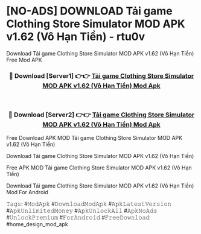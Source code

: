 # [NO-ADS] DOWNLOAD Tải game Clothing Store Simulator MOD APK v1.62 (Vô Hạn Tiền) - rtu0v
Download Tải game Clothing Store Simulator MOD APK v1.62 (Vô Hạn Tiền) Free Mod APK

<div align="center">
<h3>🔴 Download [Server1] 👉👉 <a href="https://apk-comot.site?title=Tải_game_Clothing_Store_Simulator_MOD_APK_v1.62_(Vô_Hạn_Tiền)">Tải game Clothing Store Simulator MOD APK v1.62 (Vô Hạn Tiền) Mod Apk</a></h3><br>

<h3>🔴 Download [Server2] 👉👉 <a href="https://apk-comot.site?title=Tải_game_Clothing_Store_Simulator_MOD_APK_v1.62_(Vô_Hạn_Tiền)">Tải game Clothing Store Simulator MOD APK v1.62 (Vô Hạn Tiền) Mod Apk</a></h3>
</div>


Free Download APK MOD Tải game Clothing Store Simulator MOD APK v1.62 (Vô Hạn Tiền)

Download Tải game Clothing Store Simulator MOD APK v1.62 (Vô Hạn Tiền) 

Free APK MOD Tải game Clothing Store Simulator MOD APK v1.62 (Vô Hạn Tiền) 

Download Tải game Clothing Store Simulator MOD APK v1.62 (Vô Hạn Tiền) Mod For Android

𝚃𝚊𝚐𝚜: #𝙼𝚘𝚍𝙰𝚙𝚔 #𝙳𝚘𝚠𝚗𝚕𝚘𝚊𝚍𝙼𝚘𝚍𝙰𝚙𝚔 #𝙰𝚙𝚔𝙻𝚊𝚝𝚎𝚜𝚝𝚅𝚎𝚛𝚜𝚒𝚘𝚗 #𝙰𝚙𝚔𝚄𝚗𝚕𝚒𝚖𝚒𝚝𝚎𝚍𝙼𝚘𝚗𝚎𝚢 #𝙰𝚙𝚔𝚄𝚗𝚕𝚘𝚌𝚔𝙰𝚕𝚕 #𝙰𝚙𝚔𝙽𝚘𝙰𝚍𝚜 #𝚄𝚗𝚕𝚘𝚌𝚔𝙿𝚛𝚎𝚖𝚒𝚞𝚖 #𝙵𝚘𝚛𝙰𝚗𝚍𝚛𝚘𝚒𝚍 #𝙵𝚛𝚎𝚎𝙳𝚘𝚠𝚗𝚕𝚘𝚊𝚍 #home_design_mod_apk